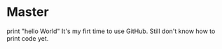 # Master
print "hello World"
It's my firt time to use GitHub.
Still don't know how to print code yet.
